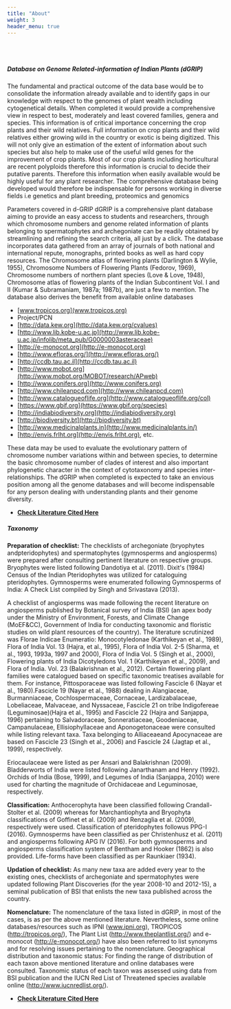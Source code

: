```yaml
---
title: "About"
weight: 3
header_menu: true
---
```


<!-- ![Jane Doe](images/happy-ethnic-woman-sitting-at-table-with-laptop-3769021.jpg) -->

<br/><br/>

##### Database on Genome Related-information of Indian Plants (dGRIP)

The fundamental and practical outcome of the data base would be to consolidate the information already available and to identify gaps in our knowledge with respect to the genomes of plant wealth including cytogenetical details. When completed it would provide a comprehensive view in respect to best, moderately and least covered families, genera and species.
This information is of critical importance concerning the crop plants and their wild relatives. Full information on crop plants and their wild relatives either growing wild in the country or exotic is being digitized. This will not only give an estimation of the extent of information about such species but also help to make use of the useful wild genes for the improvement of crop plants.
Most of our crop plants including horticultural are recent polyploids therefore this information is crucial to decide their putative parents.
Therefore this information when easily available would be highly useful for any plant researcher.
The comprehensive database being developed would therefore be indispensable for persons working in diverse fields i.e genetics and plant breeding, proteomics and genomics

Parameters covered in d-GRIP
dGRIP is a comprehensive plant database aiming to provide an easy access to students and researchers, through which chromosome numbers and genome related information of plants belonging to spermatophytes and archegoniate can be readily obtained by streamlining and refining the search criteria, all just by a click. The database incorporates data gathered from an array of journals of both national and international repute, monographs, printed books as well as hard copy resources. The Chromosome atlas of flowering plants (Darlington & Wylie, 1955), Chromosome Numbers of Flowering Plants (Fedorov, 1969), Chromosome numbers of northern plant species (Love & Love, 1948), Chromosome atlas of flowering plants of the Indian Subcontinent Vol. I and II (Kumar & Subramaniam, 1987a; 1987b), are just a few to mention. The database also derives the benefit from available online databases

- [www.tropicos.org](www.tropicos.org)
- Project/PCN
- [http://data.kew.org](http://data.kew.org/cvalues)
- [http://www.lib.kobe-u.ac.jp](http://www.lib.kobe-u.ac.jp/infolib/meta_pub/G0000003asteraceae)
- [http://e-monocot.org](http://e-monocot.org)
- [http://www.efloras.org/](http://www.efloras.org/)
- [http://ccdb.tau.ac.il](http://ccdb.tau.ac.il)
- [http://www.mobot.org](http://www.mobot.org/MOBOT/research/APweb)
- [http://www.conifers.org](http://www.conifers.org)
- [http://www.chileanpcd.com](http://www.chileanpcd.com)
- [http://www.catalogueoflife.org](http://www.catalogueoflife.org/col)
- [https://www.gbif.org](https://www.gbif.org/species)
- [http://indiabiodiversity.org](http://indiabiodiversity.org)
- [http://biodiversity.bt](http://biodiversity.bt)
- [http://www.medicinalplants.in](http://www.medicinalplants.in/)
- [http://envis.frlht.org](http://envis.frlht.org), etc.

These data may be used to evaluate the evolutionary pattern of chromosome number variations within and between species, to determine the basic chromosome number of clades of interest and also important phylogenetic character in the context of cytotaxonomy and species inter-relationships. The dGRIP when completed is expected to take an envious position among all the genome databases and will become indispensable for any person dealing with understanding plants and their genome diversity.

- [**Check Literature Cited Here**](onecite)

##### Taxonomy

**Preparation of checklist:** The checklists of archegoniate (bryophytes andpteridophytes) and spermatophytes (gymnosperms and angiosperms) were prepared after consulting pertinent literature on respective groups. Bryophytes were listed following Dandotiya et al. (2011). Dixit's (1984) Census of the Indian Pteridophytes was utilized for cataloguing pteridophytes. Gymnosperms were enumerated following Gymnosperms of India: A Check List compiled by Singh and Srivastava (2013).

A checklist of angiosperms was made following the recent literature on angiosperms published by Botanical survey of India (BSI) (an apex body under the Ministry of Environment, Forests, and Climate Change (MoEF&CC), Government of India for conducting taxonomic and floristic studies on wild plant resources of the country). The literature scrutinized was Florae Indicae Enumeratio: Monocotyledonae (Karthikeyan et al., 1989), Flora of India Vol. 13 (Hajra, et al., 1995), Flora of India Vol. 2-5 (Sharma, et al., 1993, 1993a, 1997 and 2000), Flora of India Vol. 5 (Singh et al., 2000), Flowering plants of India Dicotyledons Vol. 1 (Karthikeyan et al., 2009), and Flora of India. Vol. 23 (Balakrishnan et al., 2012). Certain flowering plant families were catalogued based on specific taxonomic treatises available for them. For instance, Pittosporaceae was listed following Fascicle 6 (Nayar et al., 1980).Fascicle 19 (Nayar et al., 1988) dealing in Alangiaceae, Burmanniaceae, Cochlospermaceae, Cornaceae, Lardizabalaceae, Lobeliaceae, Malvaceae, and Nyssaceae, Fascicle 21 on tribe Indigofereae (Leguminosae)(Hajra et al., 1995) and Fascicle 22 (Hajra and Sanjappa, 1996) pertaining to Salvadoraceae, Sonneratiaceae, Goodeniaceae, Campanulaceae, Ellisiophyllaceae and Aponogetonaceae were consulted while listing relevant taxa. Taxa belonging to Alliaceaeand Apocynaceae are based on Fascicle 23 (Singh et al., 2006) and Fascicle 24 (Jagtap et al., 1999), respectively.

Eriocaulaceae were listed as per Ansari and Balakrishnan (2009). Bladderworts of India were listed following Janarthanam and Henry (1992). Orchids of India (Bose, 1999), and Legumes of India (Sanjappa, 2010) were used for charting the magnitude of Orchidaceae and Leguminosae, respectively.

**Classification:** Anthocerophyta have been classified following Crandall-Stolter et al. (2009) whereas for Marchantiophyta and Bryophyta classifications of Goffinet et al. (2009) and Renzaglia et al. (2009), respectively were used. Classification of pteridophytes followus PPG-I (2016). Gymnosperms have been classified as per Christenhusz et al. (2011) and angiosperms following APG IV (2016). For both gymnosperms and angiosperms classification system of Bentham and Hooker (1862) is also provided. Life-forms have been classified as per Raunkiaer (1934).

**Updation of checklist:** As many new taxa are added every year to the existing ones, checklists of archegoniate and spermatophytes were updated following Plant Discoveries (for the year 2008-10 and 2012-15), a seminal publication of BSI that enlists the new taxa published across the country.

**Nomenclature:** The nomenclature of the taxa listed in dGRIP, in most of the cases, is as per the above mentioned literature. Nevertheless, some online databases/resources such as IPNI (www.ipni.org), TROPICOS (http://tropicos.org/), The Plant List (http://www.theplantlist.org/) and e-monocot (http://e-monocot.org/) have also been referred to list synonyms and for resolving issues pertaining to the nomenclature.
Geographical distribution and taxonomic status: For finding the range of distribution of each taxon above mentioned literature and online databases were consulted. Taxonomic status of each taxon was assessed using data from BSI publication and the IUCN Red List of Threatened species available online (http://www.iucnredlist.org/).

- [**Check Literature Cited Here**](taxocite)
